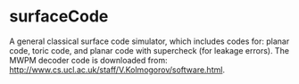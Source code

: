 # surfaceCode
A general classical surface code simulator, which includes codes for:
planar code,
toric code,
and planar code with supercheck (for leakage errors).
The MWPM decoder code is downloaded from: http://www.cs.ucl.ac.uk/staff/V.Kolmogorov/software.html.
